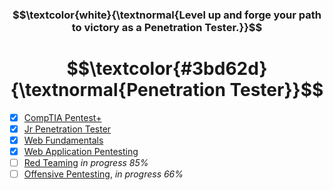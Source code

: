 <h3 align="center"> $$\textcolor{white}{\textnormal{Level up and forge your path to victory as a Penetration Tester.}}$$ </h3>
<h1 align="center"> $$\textcolor{#3bd62d}{\textnormal{Penetration Tester}}$$ </h1>

- [x] [CompTIA Pentest+](https://github.com/RosanaFSS/TryHackMe/blob/main/CompTIA%20Pentest%2B.md)
- [x] [Jr Penetration Tester](https://github.com/RosanaFSS/TryHackMe/blob/main/Jr.%20Penetration%20Tester.md)
- [x] [Web Fundamentals](https://github.com/RosanaFSS/TryHackMe/blob/main/Web%20Fundamentals.md)
- [x] [Web Application Pentesting](https://github.com/RosanaFSS/TryHackMe/blob/main/Web%20Application%20Pentesting.md)
- [ ] [Red Teaming](https://github.com/RosanaFSS/TryHackMe/blob/main/Red%20Teaming.md) <em>in progress 85%</em>
- [ ] [Offensive Pentesting](https://github.com/RosanaFSS/TryHackMe/blob/main/Offensive_Pentesting.md), <em>in progress 66%</em>
